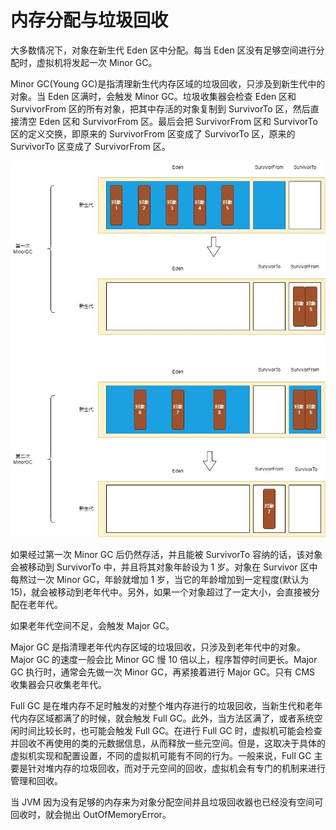 # 内存分配与垃圾回收

大多数情况下，对象在新生代 Eden 区中分配。每当 Eden 区没有足够空间进行分配时，虚拟机将发起一次 Minor GC。

Minor GC(Young GC)是指清理新生代内存区域的垃圾回收，只涉及到新生代中的对象。当 Eden 区满时，会触发 Minor GC。垃圾收集器会检查 Eden 区和 SurvivorFrom 区的所有对象，把其中存活的对象复制到 SurvivorTo 区，然后直接清空 Eden 区和 SurvivorFrom 区。最后会把 SurvivorFrom 区和 SurvivorTo 区的定义交换，即原来的 SurvivorFrom 区变成了 SurvivorTo 区，原来的 SurvivorTo 区变成了 SurvivorFrom 区。

![](../../img/minorgc.jpg)

如果经过第一次 Minor GC 后仍然存活，并且能被 SurvivorTo 容纳的话，该对象会被移动到 SurvivorTo 中，并且将其对象年龄设为 1 岁。对象在 Survivor 区中每熬过一次 Minor GC，年龄就增加 1 岁，当它的年龄增加到一定程度(默认为 15)，就会被移动到老年代中。另外，如果一个对象超过了一定大小，会直接被分配在老年代。

如果老年代空间不足，会触发 Major GC。

Major GC 是指清理老年代内存区域的垃圾回收，只涉及到老年代中的对象。Major GC 的速度一般会比 Minor GC 慢 10 倍以上，程序暂停时间更长。Major GC 执行时，通常会先做一次 Minor GC，再紧接着进行 Major GC。只有 CMS 收集器会只收集老年代。

Full GC 是在堆内存不足时触发的对整个堆内存进行的垃圾回收，当新生代和老年代内存区域都满了的时候，就会触发 Full GC。此外，当方法区满了，或者系统空闲时间比较长时，也可能会触发 Full GC。在进行 Full GC 时，虚拟机可能会检查并回收不再使用的类的元数据信息，从而释放一些元空间。但是，这取决于具体的虚拟机实现和配置设置，不同的虚拟机可能有不同的行为。一般来说，Full GC 主要是针对堆内存的垃圾回收，而对于元空间的回收，虚拟机会有专门的机制来进行管理和回收。

当 JVM 因为没有足够的内存来为对象分配空间并且垃圾回收器也已经没有空间可回收时，就会抛出 OutOfMemoryError。
